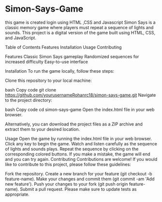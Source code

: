 # Simon-Says-Game
this game is created login using HTML ,CSS and Javascript
Simon Says is a classic memory game where players must repeat a sequence of lights and sounds. This project is a digital version of the game built using HTML, CSS, and JavaScript.

Table of Contents
Features
Installation
Usage
Contributing

Features
Classic Simon Says gameplay
Randomized sequences for increased difficulty
Easy-to-use interface

Installation
To run the game locally, follow these steps:

Clone this repository to your local machine:

bash
Copy code
git clone https://github.com/yourusernameRohanrc18/simon-says-game.git
Navigate to the project directory:

bash
Copy code
cd simon-says-game
Open the index.html file in your web browser.

Alternatively, you can download the project files as a ZIP archive and extract them to your desired location.

Usage
Open the game by running the index.html file in your web browser.
Click any key to begin the game.
Watch and listen carefully as the sequence of lights and sounds plays.
Repeat the sequence by clicking on the corresponding colored buttons.
If you make a mistake, the game will end and you can try again.
Contributing
Contributions are welcome! If you would like to contribute to this project, please follow these guidelines:

Fork the repository.
Create a new branch for your feature (git checkout -b feature-name).
Make your changes and commit them (git commit -am 'Add new feature').
Push your changes to your fork (git push origin feature-name).
Submit a pull request.
Please make sure to update tests as appropriate.
